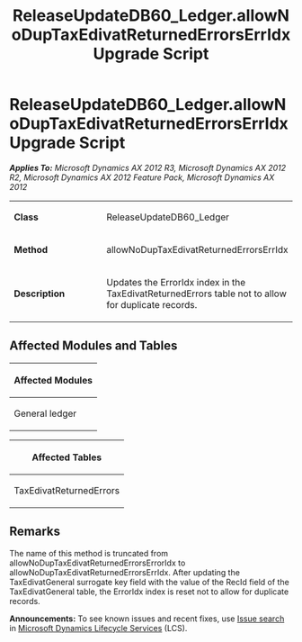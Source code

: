 ﻿---
title: ReleaseUpdateDB60_Ledger.allowNoDupTaxEdivatReturnedErrorsErrIdx Upgrade Script
TOCTitle: ReleaseUpdateDB60_Ledger.allowNoDupTaxEdivatReturnedErrorsErrIdx Upgrade Script
ms:assetid: da35dcc7-83c2-d69b-ad62-98b666d30822
ms:mtpsurl: https://msdn.microsoft.com/en-us/library/JJ737163(v=AX.60)
ms:contentKeyID: 49711606
ms.date: 05/18/2015
mtps_version: v=AX.60
---

# ReleaseUpdateDB60\_Ledger.allowNoDupTaxEdivatReturnedErrorsErrIdx Upgrade Script 


_**Applies To:** Microsoft Dynamics AX 2012 R3, Microsoft Dynamics AX 2012 R2, Microsoft Dynamics AX 2012 Feature Pack, Microsoft Dynamics AX 2012_

<table>
<colgroup>
<col style="width: 50%" />
<col style="width: 50%" />
</colgroup>
<tbody>
<tr class="odd">
<td><p><strong>Class</strong></p></td>
<td><p>ReleaseUpdateDB60_Ledger</p></td>
</tr>
<tr class="even">
<td><p><strong>Method</strong></p></td>
<td><p>allowNoDupTaxEdivatReturnedErrorsErrIdx</p></td>
</tr>
<tr class="odd">
<td><p><strong>Description</strong></p></td>
<td><p>Updates the ErrorIdx index in the TaxEdivatReturnedErrors table not to allow for duplicate records.</p></td>
</tr>
</tbody>
</table>


## Affected Modules and Tables

<table>
<colgroup>
<col style="width: 100%" />
</colgroup>
<thead>
<tr class="header">
<th><p>Affected Modules</p></th>
</tr>
</thead>
<tbody>
<tr class="odd">
<td><p>General ledger</p></td>
</tr>
</tbody>
</table>


<table>
<colgroup>
<col style="width: 100%" />
</colgroup>
<thead>
<tr class="header">
<th><p>Affected Tables</p></th>
</tr>
</thead>
<tbody>
<tr class="odd">
<td><p>TaxEdivatReturnedErrors</p></td>
</tr>
</tbody>
</table>


## Remarks

The name of this method is truncated from allowNoDupTaxEdivatReturnedErrorsErrorIdx to allowNoDupTaxEdivatReturnedErrorsErrIdx. After updating the TaxEdivatGeneral surrogate key field with the value of the RecId field of the TaxEdivatGeneral table, the ErrorIdx index is reset not to allow for duplicate records.

  
**Announcements:** To see known issues and recent fixes, use [Issue search](http://go.microsoft.com/fwlink/?linkid=389258) in [Microsoft Dynamics Lifecycle Services](http://go.microsoft.com/fwlink/?linkid=306505) (LCS).

